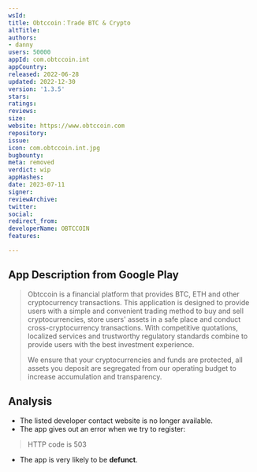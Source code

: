 ```yaml
---
wsId: 
title: Obtccoin：Trade BTC & Crypto
altTitle: 
authors:
- danny
users: 50000
appId: com.obtccoin.int
appCountry: 
released: 2022-06-28
updated: 2022-12-30
version: '1.3.5'
stars: 
ratings: 
reviews: 
size: 
website: https://www.obtccoin.com
repository: 
issue: 
icon: com.obtccoin.int.jpg
bugbounty: 
meta: removed
verdict: wip
appHashes: 
date: 2023-07-11
signer: 
reviewArchive: 
twitter: 
social: 
redirect_from: 
developerName: OBTCCOIN
features: 

---
```


## App Description from Google Play

> Obtccoin is a financial platform that provides BTC, ETH and other cryptocurrency transactions. This application is designed to provide users with a simple and convenient trading method to buy and sell cryptocurrencies, store users' assets in a safe place and conduct cross-cryptocurrency transactions. With competitive quotations, localized services and trustworthy regulatory standards combine to provide users with the best investment experience.
>
> We ensure that your cryptocurrencies and funds are protected, all assets you deposit are segregated from our operating budget to increase accumulation and transparency.

## Analysis

- The listed developer contact website is no longer available.
- The app gives out an error when we try to register:

> HTTP code is 503

- The app is very likely to be **defunct**.  
